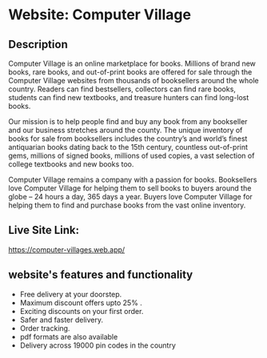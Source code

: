# Website: Computer Village

## Description
Computer Village is an online marketplace for books. Millions of brand new books, rare books, and out-of-print books are offered for sale through the Computer Village websites from thousands of booksellers around the whole country.  Readers can find bestsellers, collectors can find rare books, students can find new textbooks, and treasure hunters can find long-lost books.

Our mission is to help people find and buy any book from any bookseller and our business stretches around the county. The unique inventory of books for sale from booksellers includes the country’s and world’s finest antiquarian books dating back to the 15th century, countless out-of-print gems, millions of signed books, millions of used copies, a vast selection of college textbooks and new books too.


Computer Village remains a company with a passion for books. Booksellers love Computer Village for helping them to sell books to buyers around the globe – 24 hours a day, 365 days a year.  Buyers love Computer Village for helping them to find and purchase books from the vast online inventory.
## Live Site Link:

https://computer-villages.web.app/


## website's features and functionality

* Free delivery at your doorstep.
* Maximum discount offers upto 25% .
* Exciting discounts on your first order.
* Safer and faster delivery.
* Order tracking.
* pdf formats are also available
* Delivery across 19000 pin codes in the country



